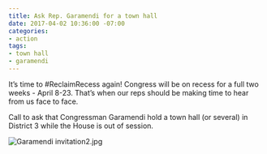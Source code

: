 ```yaml
---
title: Ask Rep. Garamendi for a town hall
date: 2017-04-02 10:36:00 -07:00
categories:
- action
tags:
- town hall
- garamendi
---
```


It’s time to #ReclaimRecess again! Congress will be on recess for a full two weeks - April 8-23. That’s when our reps should be making time to hear from us face to face.

Call to ask that Congressman Garamendi hold a town hall (or several) in District 3 while the House is out of session.

![Garamendi invitation2.jpg](/uploads/Garamendi%20invitation2.jpg)